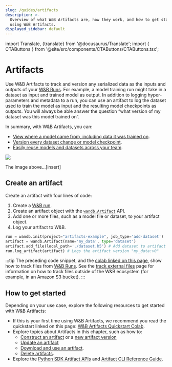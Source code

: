 ```yaml
---
slug: /guides/artifacts
description: >-
  Overview of what W&B Artifacts are, how they work, and how to get started
  using W&B Artifacts.
displayed_sidebar: default
---
```

import Translate, {translate} from '@docusaurus/Translate';
import { CTAButtons } from '@site/src/components/CTAButtons/CTAButtons.tsx';

# Artifacts

<CTAButtons productLink="https://github.com/wandb/docodile" colablink="https://colab.research.google.com/github/wandb/examples/blob/master/colabs/wandb-artifacts/Artifacts_Quickstart_with_W&B.ipynb"/>

Use W&B Artifacts to track and version any serialized data as the inputs and outputs of your [W&B Runs](../runs/intro.md). For example, a model training run might take in a dataset as input and trained model as output. In addition to logging hyper-parameters and metadata to a run, you can use an artifact to log the dataset used to train the model as input and the resulting model checkpoints as outputs. You will always be able answer the question “what version of my dataset was this model trained on”.

In summary, with W&B Artifacts, you can:
* [View where a model came from, including data it was trained on](./explore-and-traverse-an-artifact-graph.md).
* [Version every dataset change or model checkpoint](./create-a-new-artifact-version.md).
* [Easily reuse models and datasets across your team](./download-and-use-an-artifact.md).

![](/images/artifacts/artifacts_landing_page2.png)

The image above...[insert]

## Create an artifact

Create an artifact with four lines of code:
1. Create a [W&B run](../runs/intro.md).
2. Create an artifact object with the [`wandb.Artifact`](../../ref/python/artifact.md) API.
3. Add one or more files, such as a model file or dataset, to your artifact object. 
4. Log your artifact to W&B.


```python showLineNumbers
run = wandb.init(project="artifacts-example", job_type='add-dataset')
artifact = wandb.Artifact(name='my_data', type='dataset')
artifact.add_file(local_path='./dataset.h5') # Add dataset to artifact
run.log_artifact(artifact) # Logs the artifact version "my_data:v0"
```

:::tip
The preceding code snippet, and the [colab linked on this page](https://colab.research.google.com/github/wandb/examples/blob/master/colabs/wandb-artifacts/Artifacts_Quickstart_with_W&B.ipynb), show how to track files from [W&B Runs](../runs/intro.md). See the [track external files](./track-external-files.md) page for information on how to track files outside of the W&B ecosystem (for example, in an Amazon S3 bucket). 
:::

## How to get started

Depending on your use case, explore the following resources to get started with W&B Artifacts:

* If this is your first time using W&B Artifacts, we recommend you read the quickstart linked on this page: [W&B Artifacts Quickstart Colab](https://colab.research.google.com/github/wandb/examples/blob/master/colabs/wandb-artifacts/Artifacts_Quickstart_with_W&B.ipynb#scrollTo=fti9TCdjOfHT).
* Explore topics about Artifacts in this chapter, such as how to:
  * [Construct an artifact](./construct-an-artifact.md) or a [new artifact version](./create-a-new-artifact-version.md)
  * [Update an artifact](./update-an-artifact.md)
  * [Download and use an artifact](./download-and-use-an-artifact.md).
  * [Delete artifacts](./delete-artifacts.md).
* Explore the [Python SDK Artifact APIs](../../ref/python/artifact.md) and [Artifact CLI Reference Guide](../../ref/cli/wandb-artifact/README.md).

